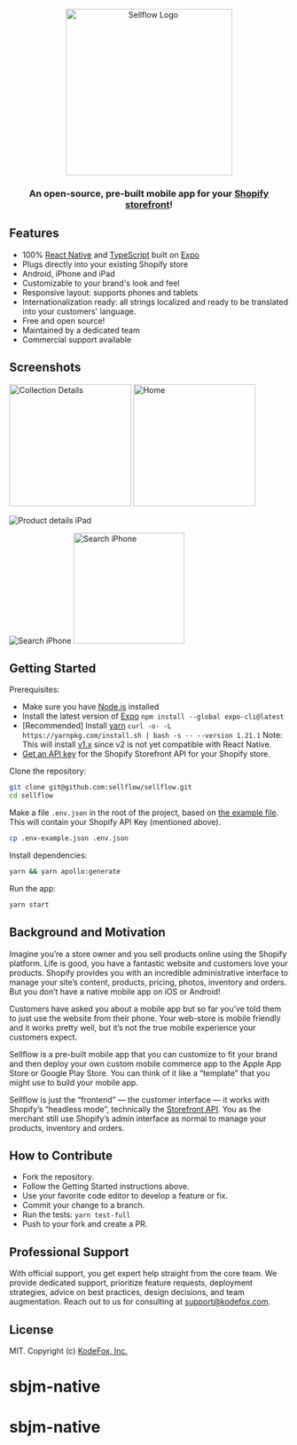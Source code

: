 <p align="center">
<img width="300" alt="Sellflow Logo" src="https://user-images.githubusercontent.com/369384/73599036-f5cfcf00-44f3-11ea-9696-91e9c56b6e49.png">
</p>

<h3 align="center">An open-source, pre-built mobile app for your <a href="https://help.shopify.com/en/api/storefront-api">Shopify storefront</a>!</h3>

## Features

- 100% [React Native](https://facebook.github.io/react-native/) and [TypeScript](http://typescriptlang.org) built on [Expo](https://expo.io)
- Plugs directly into your existing Shopify store
- Android, iPhone and iPad
- Customizable to your brand's look and feel
- Responsive layout: supports phones and tablets
- Internationalization ready: all strings localized and ready to be translated into your customers' language.
- Free and open source!
- Maintained by a dedicated team
- Commercial support available

## Screenshots

<p>
<img width="220" alt="Collection Details" src="https://user-images.githubusercontent.com/54926653/72737192-ad4e1280-3bd1-11ea-9248-0251445692ee.gif">
<img width="220" alt="Home" src="https://user-images.githubusercontent.com/54926653/72893965-e2cb3b00-3d4c-11ea-99c9-be5f9945b52c.gif">
</p>

![Product details iPad](https://user-images.githubusercontent.com/48467219/73233342-c9951500-41b8-11ea-8e77-e35f3f4d296c.gif)

<p>
<img alt="Search iPhone" src="https://user-images.githubusercontent.com/35681237/73165352-3a3f2180-4126-11ea-8849-2bdfe26c8c34.gif">
<img width="200" alt="Search iPhone" src="https://user-images.githubusercontent.com/54882003/72884116-28c9d400-3d38-11ea-88ee-409eb2d78074.gif">
</p>

## Getting Started

Prerequisites:

- Make sure you have [Node.js](https://nodejs.org) installed
- Install the latest version of [Expo](https://expo.io/learn)
  `npm install --global expo-cli@latest`
- [Recommended] Install [yarn](https://legacy.yarnpkg.com/docs/install)
  `curl -o- -L https://yarnpkg.com/install.sh | bash -s -- --version 1.21.1`
  Note: This will install [v1.x](https://github.com/yarnpkg/yarn/releases) since v2 is not yet compatible with React Native.
- [Get an API key](https://help.shopify.com/en/api/getting-started/authentication/private-authentication#generate-credentials-from-the-shopify-admin) for the Shopify Storefront API for your Shopify store.

Clone the repository:

```sh
git clone git@github.com:sellflow/sellflow.git
cd sellflow
```

Make a file `.env.json` in the root of the project, based on [the example file](https://github.com/sellflow/sellflow/tree/master/.env-example.json). This will contain your Shopify API Key (mentioned above).

```sh
cp .env-example.json .env.json
```

Install dependencies:

```sh
yarn && yarn apollo:generate
```

Run the app:

```sh
yarn start
```

## Background and Motivation

Imagine you’re a store owner and you sell products online using the Shopify platform. Life is good, you have a fantastic website and customers love your products. Shopify provides you with an incredible administrative interface to manage your site’s content, products, pricing, photos, inventory and orders. But you don’t have a native mobile app on iOS or Android!

Customers have asked you about a mobile app but so far you’ve told them to just use the website from their phone. Your web-store is mobile friendly and it works pretty well, but it’s not the true mobile experience your customers expect.

Sellflow is a pre-built mobile app that you can customize to fit your brand and then deploy your own custom mobile commerce app to the Apple App Store or Google Play Store. You can think of it like a “template” that you might use to build your mobile app.

Sellflow is just the “frontend” — the customer interface — it works with Shopify’s “headless mode”, technically the [Storefront API](https://help.shopify.com/en/api/storefront-api). You as the merchant still use Shopify’s admin interface as normal to manage your products, inventory and orders.

## How to Contribute

- Fork the repository.
- Follow the Getting Started instructions above.
- Use your favorite code editor to develop a feature or fix.
- Commit your change to a branch.
- Run the tests:
  `yarn test-full`
- Push to your fork and create a PR.

## Professional Support

With official support, you get expert help straight from the core team. We provide dedicated support, prioritize feature requests, deployment strategies, advice on best practices, design decisions, and team augmentation. Reach out to us for consulting at support@kodefox.com.

## License

MIT. Copyright (c) [KodeFox, Inc.](https://github.com/kodefox)
# sbjm-native
# sbjm-native
